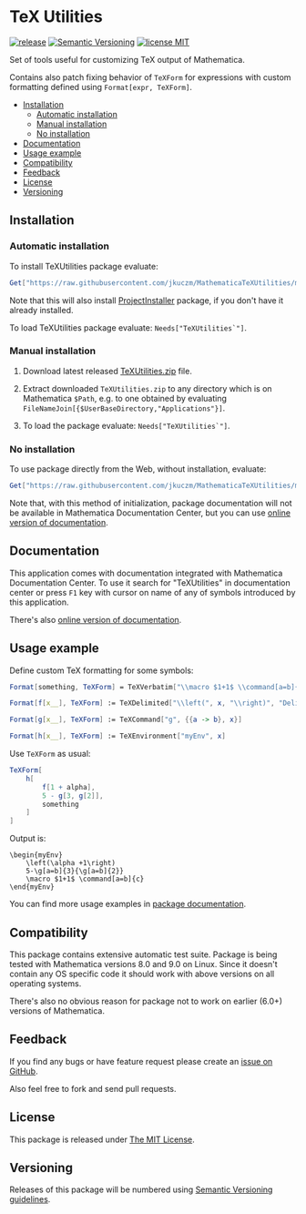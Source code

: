 # TeX Utilities
[![release](http://img.shields.io/github/release/jkuczm/MathematicaTeXUtilities.svg)](https://github.com/jkuczm/MathematicaTeXUtilities/releases/latest)
[![Semantic Versioning](http://img.shields.io/SemVer/2.0.0.png)](http://semver.org/spec/v2.0.0.html)
[![license MIT](http://img.shields.io/:license-MIT-blue.svg)](https://github.com/jkuczm/MathematicaTeXUtilities/blob/master/LICENSE)


Set of tools useful for customizing TeX output of Mathematica.

Contains also patch fixing behavior of `TeXForm` for expressions with custom
formatting defined using `Format[expr, TeXForm]`.


* [Installation](#installation)
    * [Automatic installation](#automatic-installation)
    * [Manual installation](#manual-installation)
    * [No installation](#no-installation)
* [Documentation](#documentation)
* [Usage example](#usage-example)
* [Compatibility](#compatibility)
* [Feedback](#feedback)
* [License](#license)
* [Versioning](#versioning)



## Installation


### Automatic installation

To install TeXUtilities package evaluate:
```Mathematica
Get["https://raw.githubusercontent.com/jkuczm/MathematicaTeXUtilities/master/BootstrapInstall.m"]
```

Note that this will also install
[ProjectInstaller](https://github.com/lshifr/ProjectInstaller) package, if you
don't have it already installed.

To load TeXUtilities package evaluate: ``Needs["TeXUtilities`"]``.


### Manual installation

1. Download latest released
   [TeXUtilities.zip](https://github.com/jkuczm/MathematicaTeXUtilities/releases/download/v1.0.0/TeXUtilities.zip)
   file.

2. Extract downloaded `TeXUtilities.zip` to any directory which is on Mathematica `$Path`,
   e.g. to one obtained by evaluating `FileNameJoin[{$UserBaseDirectory,"Applications"}]`.


3. To load the package evaluate: ``Needs["TeXUtilities`"]``.


### No installation

To use package directly from the Web, without installation, evaluate:
```Mathematica
Get["https://raw.githubusercontent.com/jkuczm/MathematicaTeXUtilities/master/NoInstall.m"]
```

Note that, with this method of initialization,
package documentation will not be available in Mathematica Documentation Center,
but you can use
[online version of documentation](http://jkuczm.github.io/MathematicaTeXUtilities/reference/guide/TeXUtilities.html).


## Documentation

This application comes with documentation integrated with Mathematica Documentation Center.
To use it search for "TeXUtilities" in documentation center
or press `F1` key with cursor on name of any of symbols introduced by this application.

There's also
[online version of documentation](http://jkuczm.github.io/MathematicaTeXUtilities/reference/guide/TeXUtilities.html).



## Usage example

Define custom TeX formatting for some symbols:

```Mathematica
Format[something, TeXForm] = TeXVerbatim["\\macro $1+1$ \\command[a=b]{c}"];

Format[f[x__], TeXForm] := TeXDelimited["\\left(", x, "\\right)", "DelimSeparator" -> ""]

Format[g[x__], TeXForm] := TeXCommand["g", {{a -> b}, x}]

Format[h[x__], TeXForm] := TeXEnvironment["myEnv", x]
```

Use `TeXForm` as usual:

```Mathematica
TeXForm[
    h[
        f[1 + alpha],
        5 - g[3, g[2]],
        something
    ]
]
```

Output is:
```TeX
\begin{myEnv}
    \left(\alpha +1\right)
    5-\g[a=b]{3}{\g[a=b]{2}}
    \macro $1+1$ \command[a=b]{c}
\end{myEnv}
```

You can find more usage examples in
[package documentation](http://jkuczm.github.io/MathematicaTeXUtilities/reference/guide/TeXUtilities.html).



## Compatibility

This package contains extensive automatic test suite. Package is being tested
with Mathematica versions 8.0 and 9.0 on Linux. Since it doesn't contain any
OS specific code it should work with above versions on all operating systems.

There's also no obvious reason for package not to work on earlier (6.0+)
versions of Mathematica.



## Feedback

If you find any bugs or have feature request please create an
[issue on GitHub](https://github.com/jkuczm/MathematicaTeXUtilities/issues).

Also feel free to fork and send pull requests.



## License

This package is released under
[The MIT License](https://github.com/jkuczm/MathematicaTeXUtilities/blob/master/LICENSE).



## Versioning

Releases of this package will be numbered using
[Semantic Versioning guidelines](http://semver.org/).
